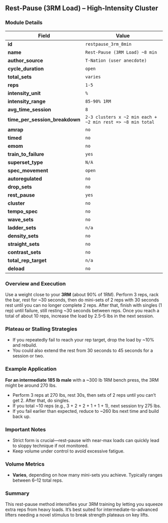 ## Rest-Pause (3RM Load) – High-Intensity Cluster

### Module Details

| Field                          | Value                                                      |
| ------------------------------ | ---------------------------------------------------------- |
| **id**                         | `restpause_3rm_8min`                                       |
| **name**                       | `Rest-Pause (3RM Load) ~8 min`                             |
| **author_source**              | `T-Nation (user anecdote)`                                 |
| **cycle_duration**             | `open`                                                     |
| **total_sets**                 | `varies`                                                   |
| **reps**                       | `1-5`                                                      |
| **intensity_unit**             | `%`                                                        |
| **intensity_range**            | `85-90% 1RM`                                               |
| **avg_time_session**           | `8`                                                        |
| **time_per_session_breakdown** | `2-3 clusters x ~2 min each + ~2 min rest => ~8 min total` |
| **amrap**                      | `no`                                                       |
| **timed**                      | `no`                                                       |
| **emom**                       | `no`                                                       |
| **train_to_failure**           | `yes`                                                      |
| **superset_type**              | `N/A`                                                      |
| **spec_movement**              | `open`                                                     |
| **autoregulated**              | `no`                                                       |
| **drop_sets**                  | `no`                                                       |
| **rest_pause**                 | `yes`                                                      |
| **cluster**                    | `no`                                                       |
| **tempo_spec**                 | `no`                                                       |
| **wave_sets**                  | `no`                                                       |
| **ladder_sets**                | `n/a`                                                      |
| **density_sets**               | `no`                                                       |
| **straight_sets**              | `no`                                                       |
| **contrast_sets**              | `no`                                                       |
| **total_rep_target**           | `n/a`                                                      |
| **deload**                     | `no`                                                       |

### Overview and Execution

Use a weight close to your **3RM** (about 90% of 1RM). Perform 3 reps, rack the bar, rest for ~30 seconds, then do mini-sets of 2 reps with 30 seconds rest until you can no longer complete 2 reps. After that, finish with singles (1 rep) until failure, still resting ~30 seconds between reps. Once you reach a total of about 10 reps, increase the load by 2.5–5 lbs in the next session.

### Plateau or Stalling Strategies

- If you repeatedly fail to reach your rep target, drop the load by ~10% and rebuild.
- You could also extend the rest from 30 seconds to 45 seconds for a session or two.

### Example Application

**For an intermediate 185 lb male** with a ~300 lb 1RM bench press, the 3RM might be around 270 lbs.

- Perform 3 reps at 270 lbs, rest 30s, then sets of 2 reps until you can’t get 2. After that, do singles.
- If you total ~10 reps (e.g., 3 + 2 + 2 + 1 + 1 + 1), next session try 275 lbs.
- If you fail earlier than expected, reduce to ~260 lbs next time and build back up.

### Important Notes

- Strict form is crucial—rest-pause with near-max loads can quickly lead to sloppy technique if not monitored.
- Keep volume under control to avoid excessive fatigue.

### Volume Metrics

- **Varies**, depending on how many mini-sets you achieve. Typically ranges between 6–12 total reps.

### Summary

This rest-pause method intensifies your 3RM training by letting you squeeze extra reps from heavy loads. It’s best suited for intermediate-to-advanced lifters needing a novel stimulus to break strength plateaus on key lifts.